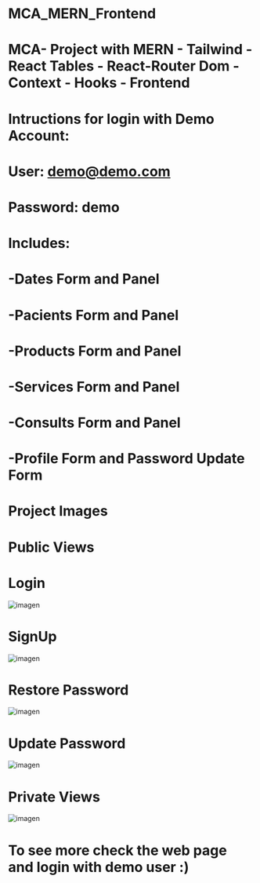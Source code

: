 # MCA_MERN_Frontend
# MCA- Project with MERN - Tailwind -React Tables - React-Router Dom - Context - Hooks - Frontend
#
# Intructions for login with Demo Account: 
# User: demo@demo.com
# Password: demo
#
# Includes:
# -Dates Form and Panel
# -Pacients Form and Panel
# -Products Form and Panel
# -Services Form and Panel
# -Consults Form and Panel
# -Profile Form and Password Update Form
#
#
# Project Images
#
# Public Views
#
# Login
![imagen](https://user-images.githubusercontent.com/64647301/178496852-fe257a73-6694-4a3c-a17b-3fd890bb198b.png)
#
# SignUp
![imagen](https://user-images.githubusercontent.com/64647301/178497216-040bf8ce-b62d-432d-af9d-3aa6c10e29ca.png)

# Restore Password
![imagen](https://user-images.githubusercontent.com/64647301/178497430-91e13ad3-c578-43a7-b289-2a7b34dc2090.png)

# Update Password
![imagen](https://user-images.githubusercontent.com/64647301/178498074-ed08d5a3-15bf-4720-a985-b5cfbc38d270.png)
#
# Private Views
![imagen](https://user-images.githubusercontent.com/64647301/178499905-d419b5f7-3ad6-490f-ad83-d1c31a2e9bd3.png)
#
# To see more check the web page and login with demo user :)





